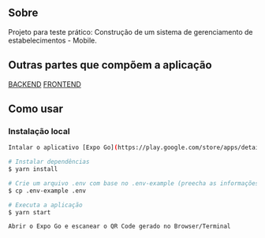 ## Sobre

Projeto para teste prático: Construção de um sistema de gerenciamento de estabelecimentos - Mobile.

## Outras partes que compõem a aplicação

[BACKEND](https://github.com/jp-cordeiro/fortbrasil-backend)
[FRONTEND](https://github.com/jp-cordeiro/fortbrasil-frontend)

## Como usar

### Instalação local

```bash
Intalar o aplicativo [Expo Go](https://play.google.com/store/apps/details?id=host.exp.exponent) baixado da Google Play

# Instalar dependências
$ yarn install

# Crie um arquivo .env com base no .env-example (preecha as informações corretamente).
$ cp .env-example .env

# Executa a aplicação
$ yarn start

Abrir o Expo Go e escanear o QR Code gerado no Browser/Terminal
```

